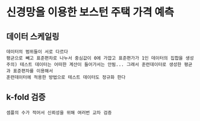 # 신경망을 이용한 보스턴 주택 가격 예측
  ## 데이터 스케일링
    데이터의 범위들이 서로 다르다
    평균으로 빼고 표준편차로 나누서 중심값이 0에 가깝고 표준편가가 1인 데이터의 집합을 생성
    주의) 테스트 데이터는 어떠한 계산이 들어가서는 안됨... 그래서 훈련데이터로 생성한 평균과 표준편차를 이용해서 
    훈련데이터에 적용한 방법으로 테스트 데이터도 정규화 한다
  ## k-fold 검증
    셈플의 수가 적어서 신뢰성을 위해 여러번 교차 검증
